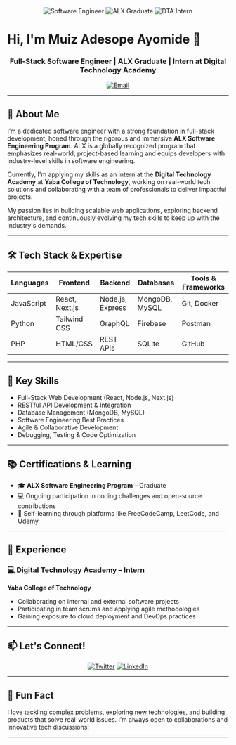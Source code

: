 <div align="center">
  <img src="https://img.shields.io/badge/Software%20Engineer-Full%20Stack-blueviolet?style=for-the-badge" alt="Software Engineer"/>
  <img src="https://img.shields.io/badge/ALX%20Graduate-Software%20Engineering-blue?style=for-the-badge" alt="ALX Graduate"/>
  <img src="https://img.shields.io/badge/Digital%20Tech%20Academy-Intern-green?style=for-the-badge" alt="DTA Intern"/>
</div>

# Hi, I'm Muiz Adesope Ayomide 👋

<div align="center">
  <h3>Full-Stack Software Engineer | ALX Graduate | Intern at Digital Technology Academy</h3>
</div>

<div align="center">
  <a href="mailto:muiz.dev.io@gmail.com">
    <img src="https://img.shields.io/badge/Email-muiz.dev.io%40gmail.com-red?style=flat-square&logo=gmail" alt="Email"/>
  </a>
</div>

---

## 🚀 About Me

I’m a dedicated software engineer with a strong foundation in full-stack development, honed through the rigorous and immersive **ALX Software Engineering Program**. ALX is a globally recognized program that emphasizes real-world, project-based learning and equips developers with industry-level skills in software engineering.

Currently, I'm applying my skills as an intern at the **Digital Technology Academy** at **Yaba College of Technology**, working on real-world tech solutions and collaborating with a team of professionals to deliver impactful projects.

My passion lies in building scalable web applications, exploring backend architecture, and continuously evolving my tech skills to keep up with the industry's demands.

---

## 🛠️ Tech Stack & Expertise

<div align="center">

| Languages  | Frontend       | Backend          | Databases      | Tools & Frameworks |
| ---------- | -------------- | ---------------- | -------------- | ------------------ |
| JavaScript | React, Next.js | Node.js, Express | MongoDB, MySQL | Git, Docker        |
| Python     | Tailwind CSS   | GraphQL          | Firebase       | Postman            |
| PHP        | HTML/CSS       | REST APIs        | SQLite         | GitHub             |

</div>

---

## 🌟 Key Skills

* Full-Stack Web Development (React, Node.js, Next.js)
* RESTful API Development & Integration
* Database Management (MongoDB, MySQL)
* Software Engineering Best Practices
* Agile & Collaborative Development
* Debugging, Testing & Code Optimization

---

## 📚 Certifications & Learning

* 🎓 **ALX Software Engineering Program** – Graduate
* 💻 Ongoing participation in coding challenges and open-source contributions
* 🧠 Self-learning through platforms like FreeCodeCamp, LeetCode, and Udemy

---

## 💼 Experience

### 💻 Digital Technology Academy – Intern

**Yaba College of Technology**

* Collaborating on internal and external software projects
* Participating in team scrums and applying agile methodologies
* Gaining exposure to cloud deployment and DevOps practices

---

## 📫 Let's Connect!

<div align="center">

[![Twitter](https://img.shields.io/badge/Twitter-%231DA1F2.svg?style=for-the-badge\&logo=Twitter\&logoColor=white)](https://x.com/muiz_dev_io)
[![LinkedIn](https://img.shields.io/badge/linkedin-%230077B5.svg?style=for-the-badge\&logo=linkedin\&logoColor=white)](https://www.linkedin.com/in/adesopemuiz3)

</div>

---

## 🧠 Fun Fact

I love tackling complex problems, exploring new technologies, and building products that solve real-world issues. I’m always open to collaborations and innovative tech discussions!

---
